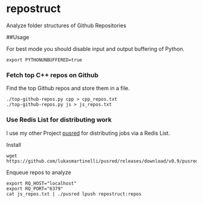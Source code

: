 # repostruct
Analyze folder structures of Github Repositories

##Usage

For best mode you should disable input and output buffering of Python.

``
export PYTHONUNBUFFERED=true
``

### Fetch top C++ repos on Github

Find the top Github repos and store them in a file.

```
./top-github-repos.py cpp > cpp_repos.txt
./top-github-repos.py js > js_repos.txt
```

### Use Redis List for distributing work

I use my other Project [pusred](https://github.com/lukasmartinelli/pusred)
for distributing jobs via a Redis List.

Install

```
wget https://github.com/lukasmartinelli/pusred/releases/download/v0.9/pusred
```

Enqueue repos to analyze

```
export RQ_HOST="localhost"
export RQ_PORT="6379"
cat js_repos.txt | ./pusred lpush repostruct:repos
```
